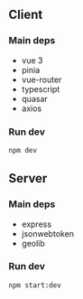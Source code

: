 ## Client

### Main deps

* vue 3
* pinia
* vue-router
* typescript
* quasar
* axios

### Run dev

```sh
npm dev
```

## Server

### Main deps

* express
* jsonwebtoken
* geolib

### Run dev

```sh
npm start:dev
```